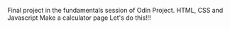 Final project in the fundamentals session of Odin Project.
HTML, CSS and Javascript
Make a calculator page
Let's do this!!!